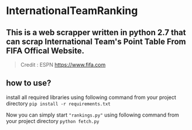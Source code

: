 # InternationalTeamRanking
## This is a web scrapper written in python 2.7 that can scrap International Team's Point Table From FIFA Offical Website.

> Credit : ESPN https://www.fifa.com

## how to use?
install all required libraries using following command from your project directory
```pip install -r requirements.txt```

Now you can simply start ```"rankings.py"``` using following command from your project directory
```python fetch.py```
